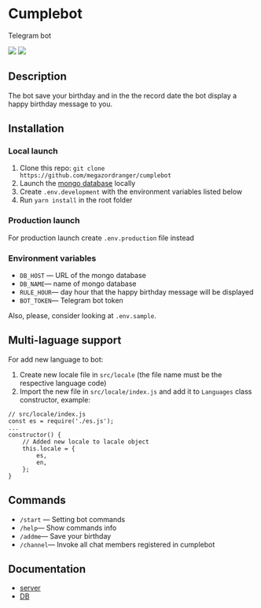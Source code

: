 # Cumplebot

Telegram bot

<!-- PROJECT SHIELDS -->

![](https://img.shields.io/badge/build-node-brightgreen) ![](https://img.shields.io/badge/license-MIT-green)

## Description

The bot save your birthday and in the the record date the bot display a happy birthday message to you.

## Installation

### Local launch

1. Clone this repo: `git clone https://github.com/megazordranger/cumplebot`
2. Launch the [mongo database](https://www.mongodb.com/) locally
3. Create `.env.development` with the environment variables listed below
4. Run `yarn install` in the root folder

### Production launch

For production launch create `.env.production` file instead

### Environment variables

- `DB_HOST` — URL of the mongo database
- `DB_NAME`— name of mongo database
- `RULE_HOUR`— day hour that the happy birthday message will be displayed
- `BOT_TOKEN`— Telegram bot token

Also, please, consider looking at `.env.sample`.

## Multi-laguage support

For add new language to bot:

1. Create new locale file in `src/locale` (the file name must be the respective language code)
2. Import the new file in `src/locale/index.js` and add it to `Languages` class constructor, example:

```
// src/locale/index.js
const es = require('./es.js');
...
constructor() {
    // Added new locale to lacale object
	this.locale = {
		es,
		en,
	};
}
```

## Commands

- `/start` — Setting bot commands
- `/help`— Show commands info
- `/addme`— Save your birthday
- `/channel`— Invoke all chat members registered in cumplebot

## Documentation

- [server](https://megazordranger.github.io/cumplebot/server/index.html)
- [DB](https://megazordranger.github.io/cumplebot/db/cumplebot.html)
